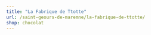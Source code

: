 ```yaml
---
title: "La Fabrique de Ttotte"
url: /saint-geours-de-maremne/la-fabrique-de-ttotte/
shop: chocolat
---
```

